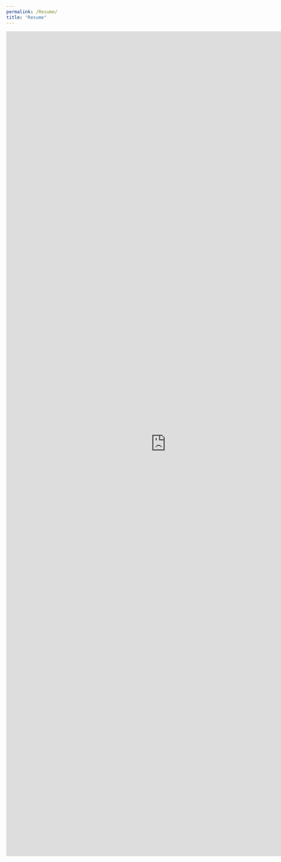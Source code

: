 ```yaml
---
permalink: /Resume/
title: "Resume"
---
```


<iframe src="https://onedrive.live.com/embed?cid=F40FD5779A5407D9&resid=F40FD5779A5407D9%219074&authkey=AKsrHgz5DaVE0XY&em=2" width="850" height="2200" frameborder="0" scrolling="no"></iframe>
